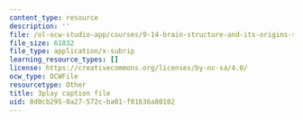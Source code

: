 ```yaml
---
content_type: resource
description: ''
file: /ol-ocw-studio-app/courses/9-14-brain-structure-and-its-origins-spring-2014/8d0cb2950a27572cba01f01636a80102_555124.vtt
file_size: 61832
file_type: application/x-subrip
learning_resource_types: []
license: https://creativecommons.org/licenses/by-nc-sa/4.0/
ocw_type: OCWFile
resourcetype: Other
title: 3play caption file
uid: 8d0cb295-0a27-572c-ba01-f01636a80102
---
```

